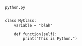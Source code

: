 <!-- >>>>>> BEGIN GENERATED FILE (include): SOURCE C:/Users/Burdette/Documents/GitHub/markdown_helper/test/include/templates/python_code_block.md -->
<!-- >>>>>> BEGIN INCLUDED FILE (code_block): SOURCE C:/Users/Burdette/Documents/GitHub/markdown_helper/test/include/templates/../includes/python.py -->
<code>python.py</code>
```

class MyClass:
    variable = "blah"

    def function(self):
        print("This is Python.")
```
<!-- <<<<<< END INCLUDED FILE (code_block): SOURCE C:/Users/Burdette/Documents/GitHub/markdown_helper/test/include/templates/../includes/python.py -->
<!-- <<<<<< END GENERATED FILE (include): SOURCE C:/Users/Burdette/Documents/GitHub/markdown_helper/test/include/templates/python_code_block.md -->
